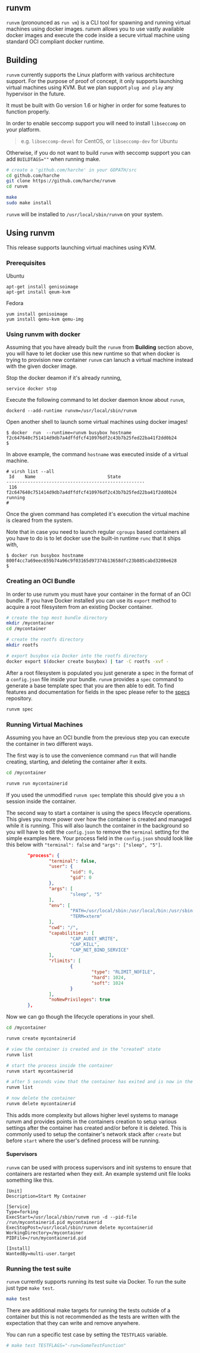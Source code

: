 ## runvm

`runvm` (pronounced as `run vm`) is a CLI tool for spawning and running virtual machines using docker images. runvm 
allows you to use vastly available docker images and execute the code inside a secure virtual machine using 
standard OCI compliant docker runtime. 

## Building

`runvm` currently supports the Linux platform with various architecture support. For the purpose 
of proof of concept, it only supports launching virtual machines using KVM. But we plan support `plug and play` any hypervisor in the future.

It must be built with Go version 1.6 or higher in order for some features to function properly.

In order to enable seccomp support you will need to install `libseccomp` on your platform.
> e.g. `libseccomp-devel` for CentOS, or `libseccomp-dev` for Ubuntu

Otherwise, if you do not want to build `runvm` with seccomp support you can add `BUILDTAGS=""` when running make.

```bash
# create a 'github.com/harche' in your GOPATH/src
cd github.com/harche
git clone https://github.com/harche/runvm
cd runvm

make
sudo make install
```

`runvm` will be installed to `/usr/local/sbin/runvm` on your system.



## Using runvm

This release supports launching virtual machines using KVM.

### Prerequisites

Ubuntu
```
apt-get install genisoimage
apt-get install qeum-kvm
```

Fedora
```
yum install genisoimage
yum install qemu-kvm qemu-img
```

### Using runvm with docker

Assuming that you have already built the `runvm` from **Building** section above, you will have to let docker 
use this new runtime so that when docker is trying to provision new container `runvm` can lanuch a virtual 
machine instead with the given docker image.

Stop the docker deamon if it's already running,
```
service docker stop
```

Execute the following command to let docker daemon know about `runvm`,
```
dockerd --add-runtime runvm=/usr/local/sbin/runvm
```

Open another shell to launch some virtual machines using docker images!

```
$ docker  run  --runtime=runvm busybox hostname
f2c647640c751414d9db7a4dffdfcf410976df2c43b7b25fed22ba41f2dd0b24
$ 
```
In above example, the command `hostname` was executed inside of a virtual machine.

```
# virsh list --all 
 Id    Name                           State
----------------------------------------------------
 116   f2c647640c751414d9db7a4dffdfcf410976df2c43b7b25fed22ba41f2dd0b24 running
# 
```
Once the given command has completed it's execution the virtual machine is cleared 
from the system.

Note that in case you need to launch regular `cgroups` based containers all you have 
to do is to let docker use the built-in runtime `runc` that it ships with,

```
$ docker run busybox hostname
800f4cc7a69eec659b74a96c9f03165d97374b13658dfc23b885cabd3208e628
$ 
```



### Creating an OCI Bundle

In order to use runvm you must have your container in the format of an OCI bundle.
If you have Docker installed you can use its `export` method to acquire a root filesystem from an existing Docker container.

```bash
# create the top most bundle directory
mkdir /mycontainer
cd /mycontainer

# create the rootfs directory
mkdir rootfs

# export busybox via Docker into the rootfs directory
docker export $(docker create busybox) | tar -C rootfs -xvf -
```

After a root filesystem is populated you just generate a spec in the format of a `config.json` file inside your bundle.
`runvm` provides a `spec` command to generate a base template spec that you are then able to edit.
To find features and documentation for fields in the spec please refer to the [specs](https://github.com/opencontainers/runtime-spec) repository.

```bash
runvm spec
```

### Running Virtual Machines

Assuming you have an OCI bundle from the previous step you can execute the container in two different ways.

The first way is to use the convenience command `run` that will handle creating, starting, and deleting the container after it exits.

```bash
cd /mycontainer

runvm run mycontainerid
```

If you used the unmodified `runvm spec` template this should give you a `sh` session inside the container.

The second way to start a container is using the specs lifecycle operations.
This gives you more power over how the container is created and managed while it is running.
This will also launch the container in the background so you will have to edit the `config.json` to remove the `terminal` setting for the simple examples here.
Your process field in the `config.json` should look like this below with `"terminal": false` and `"args": ["sleep", "5"]`.


```json
        "process": {
                "terminal": false,
                "user": {
                        "uid": 0,
                        "gid": 0
                },
                "args": [
                        "sleep", "5"
                ],
                "env": [
                        "PATH=/usr/local/sbin:/usr/local/bin:/usr/sbin:/usr/bin:/sbin:/bin",
                        "TERM=xterm"
                ],
                "cwd": "/",
                "capabilities": [
                        "CAP_AUDIT_WRITE",
                        "CAP_KILL",
                        "CAP_NET_BIND_SERVICE"
                ],
                "rlimits": [
                        {
                                "type": "RLIMIT_NOFILE",
                                "hard": 1024,
                                "soft": 1024
                        }
                ],
                "noNewPrivileges": true
        },
```

Now we can go though the lifecycle operations in your shell.


```bash
cd /mycontainer

runvm create mycontainerid

# view the container is created and in the "created" state
runvm list

# start the process inside the container
runvm start mycontainerid

# after 5 seconds view that the container has exited and is now in the stopped state
runvm list

# now delete the container
runvm delete mycontainerid
```

This adds more complexity but allows higher level systems to manage runvm and provides points in the containers creation to setup various settings after the container has created and/or before it is deleted.
This is commonly used to setup the container's network stack after `create` but before `start` where the user's defined process will be running.

#### Supervisors

`runvm` can be used with process supervisors and init systems to ensure that containers are restarted when they exit.
An example systemd unit file looks something like this.

```systemd
[Unit]
Description=Start My Container

[Service]
Type=forking
ExecStart=/usr/local/sbin/runvm run -d --pid-file /run/mycontainerid.pid mycontainerid
ExecStopPost=/usr/local/sbin/runvm delete mycontainerid
WorkingDirectory=/mycontainer
PIDFile=/run/mycontainerid.pid

[Install]
WantedBy=multi-user.target
```
### Running the test suite

`runvm` currently supports running its test suite via Docker.
To run the suite just type `make test`.

```bash
make test
```

There are additional make targets for running the tests outside of a container but this is not recommended as the tests are written with the expectation that they can write and remove anywhere.

You can run a specific test case by setting the `TESTFLAGS` variable.

```bash
# make test TESTFLAGS="-run=SomeTestFunction"
```
